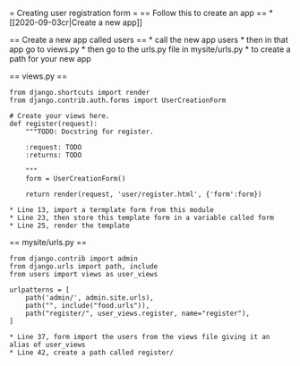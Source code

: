 
= Creating user registration form =
== Follow this to create an app ==
	* [[2020-09-03cr|Create a new app]]

== Create a new app called users ==
	* call the new app users
	* then in that app go to views.py
	* then go to the urls.py file in mysite/urls.py
	* to create a path for your new app

== views.py ==

	from django.shortcuts import render
	from django.contrib.auth.forms import UserCreationForm

	# Create your views here.
	def register(request):
		"""TODO: Docstring for register.

		:request: TODO
		:returns: TODO

		"""
		form = UserCreationForm()

		return render(request, 'user/register.html', {'form':form})
		
	* Line 13, import a termplate form from this module
	* Line 23, then store this template form in a variable called form
	* Line 25, render the template

== mysite/urls.py ==

	from django.contrib import admin
	from django.urls import path, include
	from users import views as user_views

	urlpatterns = [
		path('admin/', admin.site.urls),
		path("", include("food.urls")),
		path("register/", user_views.register, name="register"),
	]
	
	* Line 37, form import the users from the views file giving it an alias of user_views
	* Line 42, create a path called register/

